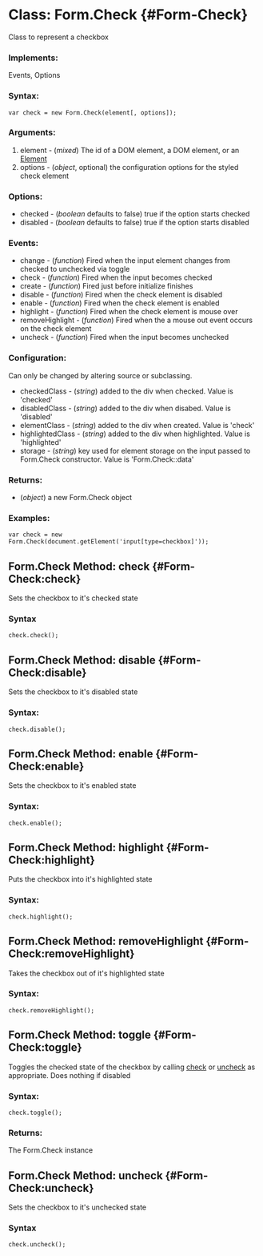 Class: Form.Check {#Form-Check}
=================

Class to represent a checkbox

### Implements:

Events, Options

### Syntax:

	var check = new Form.Check(element[, options]);

### Arguments:

1. element - (*mixed*) The id of a DOM element, a DOM element, or an [Element][]
1. options - (*object*, optional) the configuration options for the styled check element

### Options:

* checked - (*boolean* defaults to false) true if the option starts checked
* disabled - (*boolean* defaults to false) true if the option starts disabled

### Events:

* change - (*function*) Fired when the input element changes from checked to unchecked via toggle
* check - (*function*) Fired when the input becomes checked
* create - (*function*) Fired just before initialize finishes
* disable - (*function*) Fired when the check element is disabled
* enable - (*function*) Fired when the check element is enabled
* highlight - (*function*) Fired when the check element is mouse over
* removeHighlight - (*function*) Fired when the a mouse out event occurs on the check element
* uncheck - (*function*) Fired when the input becomes unchecked

### Configuration:

Can only be changed by altering source or subclassing.

* checkedClass - (*string*) added to the div when checked. Value is 'checked'
* disabledClass - (*string*) added to the div when disabed. Value is 'disabled'
* elementClass - (*string*) added to the div when created. Value is 'check'
* highlightedClass - (*string*) added to the div when highlighted. Value is 'highlighted'
* storage - (*string*) key used for element storage on the input passed to Form.Check constructor. Value is 'Form.Check::data'

### Returns:

* (*object*) a new Form.Check object

### Examples:

	var check = new Form.Check(document.getElement('input[type=checkbox]'));



Form.Check Method: check {#Form-Check:check}
------------------------

Sets the checkbox to it's checked state

### Syntax

	check.check();



Form.Check Method: disable {#Form-Check:disable}
--------------------------

Sets the checkbox to it's disabled state

### Syntax:

	check.disable();



Form.Check Method: enable {#Form-Check:enable}
-------------------------

Sets the checkbox to it's enabled state

### Syntax:

	check.enable();



Form.Check Method: highlight {#Form-Check:highlight}
----------------------------

Puts the checkbox into it's highlighted state

### Syntax:

	check.highlight();



Form.Check Method: removeHighlight {#Form-Check:removeHighlight}
----------------------------------

Takes the checkbox out of it's highlighted state

### Syntax:

	check.removeHighlight();



Form.Check Method: toggle {#Form-Check:toggle}
-------------------------

Toggles the checked state of the checkbox by calling [check](#Form-Check:check) or [uncheck](#Form-Check:uncheck) as appropriate. Does nothing if disabled

### Syntax:

	check.toggle();

### Returns:

The Form.Check instance



Form.Check Method: uncheck {#Form-Check:uncheck}
--------------------------

Sets the checkbox to it's unchecked state

### Syntax

	check.uncheck();



[Element]: http://mootools.net/docs/Element/Element
[Form.Check]: #Form-Check
